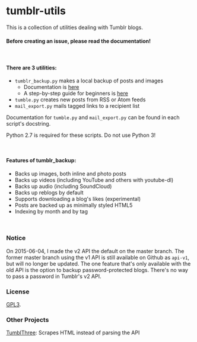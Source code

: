 # tumblr-utils

This is a collection of utilities dealing with Tumblr blogs.

#### Before creating an issue, please read the documentation!
&nbsp;
#### There are 3 utilities:

- `tumblr_backup.py` makes a local backup of posts and images
    - Documentation is [here](tumblr_backup.md)
    - A step-by-step guide for beginners is [here](tumblr_backup_for_beginners.md)
- `tumble.py` creates new posts from RSS or Atom feeds
- `mail_export.py` mails tagged links to a recipient list

Documentation for `tumble.py` and `mail_export.py` can be found in each script's docstring.

Python 2.7 is required for these scripts.  Do not use Python 3!

&nbsp;
#### Features of tumblr_backup:
- Backs up images, both inline and photo posts
- Backs up videos (including YouTube and others with youtube-dl)
- Backs up audio (including SoundCloud)
- Backs up reblogs by default
- Supports downloading a blog's likes (experimental)
- Posts are backed up as minimally styled HTML5
- Indexing by month and by tag

&nbsp;
### Notice

On 2015-06-04, I made the v2 API the default on the master branch. The former
master branch using the v1 API is still available on Github as `api-v1`, but
will no longer be updated. The one feature that's only available with the old
API is the option to backup password-protected blogs. There's no way to pass
a password in Tumblr's v2 API.

### License

[GPL3](http://www.gnu.org/licenses/gpl-3.0.txt).

### Other Projects
[TumblThree](https://github.com/TumblThreeApp/TumblThree): Scrapes HTML instead of parsing the API